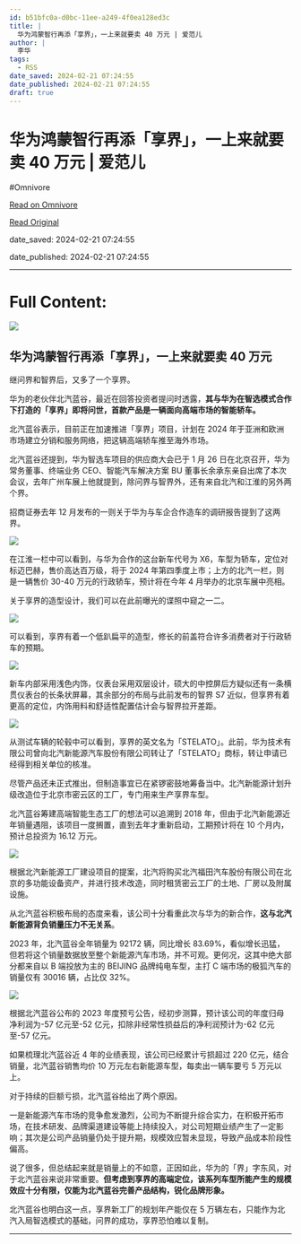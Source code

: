```yaml
---
id: b51bfc0a-d0bc-11ee-a249-4f0ea128ed3c
title: |
  华为鸿蒙智行再添「享界」，一上来就要卖 40 万元 | 爱范儿
author: |
  李华
tags:
  - RSS
date_saved: 2024-02-21 07:24:55
date_published: 2024-02-21 07:24:55
draft: true
---
```


# 华为鸿蒙智行再添「享界」，一上来就要卖 40 万元 | 爱范儿
#Omnivore

[Read on Omnivore](https://omnivore.app/me/40-18dcbd7e66c)

[Read Original](https://www.ifanr.com/1575786)

date_saved: 2024-02-21 07:24:55

date_published: 2024-02-21 07:24:55

--- 

# Full Content: 

![](https://proxy-prod.omnivore-image-cache.app/0x0,sPTNOtMOC4hU3adgLcsDfayRcA-gFQ5u5mGAVN1x2KX8/https://s3.ifanr.com/wp-content/uploads/2024/02/ggdtm.jpg!720) 

## 华为鸿蒙智行再添「享界」，一上来就要卖 40 万元

继问界和智界后，又多了一个享界。

华为的老伙伴北汽蓝谷，最近在回答投资者提问时透露，**其与华为在智选模式合作下打造的「享界」即将问世，首款产品是一辆面向高端市场的智能轿车。**

北汽蓝谷表示，目前正在加速推进「享界」项目，计划在 2024 年于亚洲和欧洲市场建立分销和服务网络，把这辆高端轿车推至海外市场。

北汽蓝谷还提到，华为智选车项目的供应商大会已于 1 月 26 日在北京召开，华为常务董事、终端业务 CEO、智能汽车解决方案 BU 董事长余承东亲自出席了本次会议，去年广州车展上他就提到，除问界与智界外，还有来自北汽和江淮的另外两个界。

招商证券去年 12 月发布的一则关于华为与车企合作造车的调研报告提到了这两界。

![](https://proxy-prod.omnivore-image-cache.app/720x605,sGVDqxzxkcKqt6Fd6M4w3p_6Pd63aaknLA9ybqzmP8Fo/https://s3.ifanr.com/wp-content/uploads/2024/02/cms.jpg!720)

在江淮一栏中可以看到，与华为合作的这台新车代号为 X6，车型为轿车，定位对标迈巴赫，售价高达百万级，将于 2024 年第四季度上市；上方的北汽一栏，则是一辆售价 30-40 万元的行政轿车，预计将在今年 4 月举办的北京车展中亮相。

关于享界的造型设计，我们可以在此前曝光的谍照中窥之一二。

![](https://proxy-prod.omnivore-image-cache.app/1200x636,szrJ64wQCDcbdkIH5vMXl_tIFfXJYLFprEhX44e94hAM/https://s3.ifanr.com/wp-content/uploads/2024/02/e1ad6f8a939c4ad59ebaae309b45a52f.jpeg!720)

可以看到，享界有着一个低趴扁平的造型，修长的前盖符合许多消费者对于行政轿车的预期。

![](https://proxy-prod.omnivore-image-cache.app/1200x786,sZxMDVKK-Et568-n0HFkiKR86benNBP3SEXM_OmrbN9U/https://s3.ifanr.com/wp-content/uploads/2024/02/999cc583430642a4a01fdd6ac7e8ec5d.jpeg!720)

新车内部采用浅色内饰，仪表台采用双层设计，硕大的中控屏后方疑似还有一条横贯仪表台的长条状屏幕，其余部分的布局与此前发布的智界 S7 近似，但享界有着更高的定位，内饰用料和舒适性配置估计会与智界拉开差距。

![](https://proxy-prod.omnivore-image-cache.app/600x372,sCddlYWWDaNky8zcYXTSblo8hPLVQXjpbUe5oPuQiA78/https://s3.ifanr.com/wp-content/uploads/2024/02/A0AD4F893702AE9D4179B43B498EE04B208B002D_size49_w600_h372.jpeg!720)

从测试车辆的轮毂中可以看到，享界的英文名为「STELATO」。此前，华为技术有限公司曾向北汽新能源汽车股份有限公司转让了「STELATO」商标，转让申请已经得到相关单位的核准。

尽管产品还未正式推出，但制造事宜已在紧锣密鼓地筹备当中。北汽新能源计划升级改造位于北京市密云区的工厂，专门用来生产享界车型。

北汽蓝谷筹建高端智能生态工厂的想法可以追溯到 2018 年，但由于北汽新能源近年销量遇阻，该项目一度搁置，直到去年才重新启动，工期预计将在 10 个月内，预计总投资为 16.12 万元。

![](https://proxy-prod.omnivore-image-cache.app/1200x840,stfzgwARlFNFGkIG1e_dZtYNadl4esP4cOBeXIOsIcQE/https://s3.ifanr.com/wp-content/uploads/2024/02/adf.jpg!720)

根据北汽新能源工厂建设项目的提案，北汽将购买北汽福田汽车股份有限公司在北京的多功能设备资产，并进行技术改造，同时租赁密云工厂的土地、厂房以及附属设施。

从北汽蓝谷积极布局的态度来看，该公司十分看重此次与华为的新合作，**这与北汽新能源背负销量压力不无关系**。

2023 年，北汽蓝谷全年销量为 92172 辆，同比增长 83.69%，看似增长迅猛，但若将这个销量数据放至整个新能源汽车市场，并不可观。更何况，这其中绝大部分都来自以 B 端投放为主的 BEIJING 品牌纯电车型，主打 C 端市场的极狐汽车的销量仅有 30016 辆，占比仅 32%。

![](https://proxy-prod.omnivore-image-cache.app/1105x737,sY_cmffdPamcLs_Np2cwRAEQS3W_EbWiWGen09EbvGSI/https://s3.ifanr.com/wp-content/uploads/2024/02/adsf-1.jpg!720)

根据北汽蓝谷公布的 2023 年度预亏公告，经初步测算，预计该公司的年度归母净利润为-57 亿元至-52 亿元，扣除非经常性损益后的净利润预计为-62 亿元至-57 亿元。

如果梳理北汽蓝谷近 4 年的业绩表现，该公司已经累计亏损超过 220 亿元，结合销量，北汽蓝谷销售均价 10 万元左右新能源车型，每卖出一辆车要亏 5 万元以上。

对于持续的巨额亏损，北汽蓝谷给出了两个原因。

一是新能源汽车市场的竞争愈发激烈，公司为不断提升综合实力，在积极开拓市场，在技术研发、品牌渠道建设等能上持续投入，对公司短期业绩产生了一定影响；其次是公司产品销量仍处于提升期，规模效应暂未显现，导致产品成本阶段性偏高。

说了很多，但总结起来就是销量上的不如意，正因如此，华为的「界」字东风，对于北汽蓝谷来说非常重要。**但考虑到享界的高端定位，该系列车型所能产生的规模效应十分有限，仅能为北汽蓝谷完善产品结构，锐化品牌形象。**

北汽蓝谷也明白这一点，享界新工厂的规划年产能仅在 5 万辆左右，只能作为北汽入局智选模式的基础，问界的成功，享界恐怕难以复制。

---

